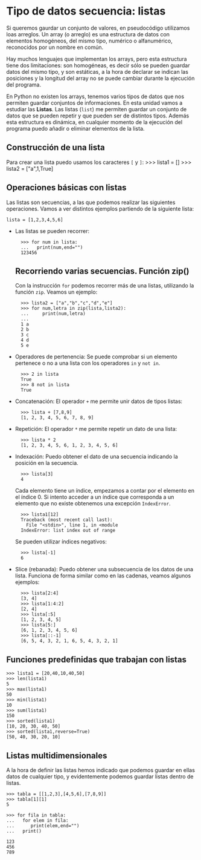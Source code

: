 # Tipo de datos secuencia: listas


Si queremos gaurdar un conjunto de valores, en pseudocódigo utilizamos loas arreglos. Un array (o arreglo) es una estructura de datos con elementos homogéneos, del mismo tipo, numérico o alfanumérico, reconocidos por un nombre en común.

Hay muchos lenguajes que implementan los arrays, pero esta estructura tiene dos limitaciones: son homogéneas, es decir sólo se pueden guardar datos del mismo tipo, y son estáticas, a la hora de declarar se indican las posiciones y la longitud del array no se puede cambiar durante la ejecución del programa.

En Python no existen los arrays, tenemos varios tipos de datos que nos permiten guardar conjuntos de informaciones. En esta unidad vamos a estudiar las **Listas**. Las listas (`list`) me permiten guardar un conjunto de datos que se pueden repetir y que pueden ser de distintos tipos. Además esta estructura es dinámica, en cualquier momento de la ejecución del programa puedo añadir o eliminar elementos de la lista.

## Construcción de una lista 

Para crear una lista puedo usamos los caracteres `[` y `]`:
	>>> lista1 = []
	>>> lista2 = ["a",1,True]

## Operaciones básicas con listas

Las listas son secuencias, a las que podemos realizar las siguientes operaciones. Vamos a ver distintos ejemplos partiendo de la siguiente lista:

	lista = [1,2,3,4,5,6]

* Las listas se pueden recorrer:
	
		>>> for num in lista:
		...   print(num,end="")
		123456

	## Recorriendo varias secuencias. Función zip()

	Con la instrucción `for` podemos recorrer más de una listas, utilizando la función `zip`. Veamos un ejemplo:

		>>> lista2 = ["a","b","c","d","e"]
		>>> for num,letra in zip(lista,lista2):
		...     print(num,letra)
		...
		1 a
		2 b
		3 c
		4 d
		5 e
		
* Operadores de pertenencia: Se puede comprobar si un elemento pertenece o no a una lista con los operadores `in` y `not in`.

		>>> 2 in lista
		True
		>>> 8 not in lista
		True

* Concatenación: El operador `+` me permite unir datos de tipos listas:

		>>> lista + [7,8,9]
		[1, 2, 3, 4, 5, 6, 7, 8, 9]

* Repetición: El operador `*` me permite repetir un dato de una lista:

		>>> lista * 2
		[1, 2, 3, 4, 5, 6, 1, 2, 3, 4, 5, 6]

* Indexación: Puedo obtener el dato de una secuencia indicando la posición en la secuencia.

		>>> lista[3]
		4

    Cada elemento tiene un índice, empezamos a contar por el elemento en el índice 0. Si intento acceder a un índice que corresponda a un elemento que no existe obtenemos una excepción `IndexError`.

		>>> lista1[12]
		Traceback (most recent call last):
		  File "<stdin>", line 1, in <module
		IndexError: list index out of range	

	Se pueden utilizar índices negativos:

		>>> lista[-1]
		6
	
* Slice (rebanada): Puedo obtener una subsecuencia de los datos de una lista. Funciona de forma similar como en las cadenas, veamos algunos ejemplos:

		>>> lista[2:4]
        [3, 4]
        >>> lista[1:4:2]
        [2, 4]
        >>> lista[:5]
        [1, 2, 3, 4, 5]
        >>> lista[5:]
        [6, 1, 2, 3, 4, 5, 6]
        >>> lista[::-1]
        [6, 5, 4, 3, 2, 1, 6, 5, 4, 3, 2, 1]


## Funciones predefinidas que trabajan con listas

	>>> lista1 = [20,40,10,40,50]
	>>> len(lista1)
	5
	>>> max(lista1)
	50
	>>> min(lista1)
	10
	>>> sum(lista1)
	150
	>>> sorted(lista1)
	[10, 20, 30, 40, 50]
	>>> sorted(lista1,reverse=True)
	[50, 40, 30, 20, 10]

## Listas multidimensionales

A la hora de definir las listas hemos indicado que podemos guardar en ellas datos de cualquier tipo, y evidentemente podemos guardar listas dentro de listas. 

	>>> tabla = [[1,2,3],[4,5,6],[7,8,9]]
	>>> tabla[1][1]
	5

	>>> for fila in tabla:
	...   for elem in fila:
	...      print(elem,end="")
	...   print()
	 
	123
	456
	789
